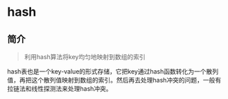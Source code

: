 # hash

## 简介

> 利用hash算法将key均匀地映射到数组的索引

hash表也是一个key-value的形式存储，它把key通过hash函数转化为一个散列值，再把这个散列值映射到数组的索引。然后再去处理hash冲突的问题，一般有拉链法和线性探测法来处理hash冲突。